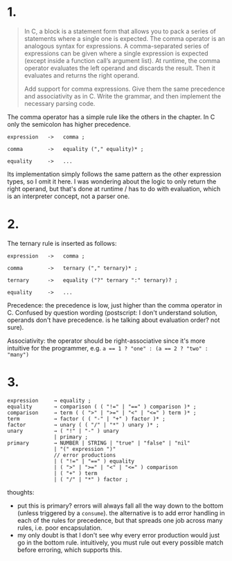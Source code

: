 # 1.
> In C, a block is a statement form that allows you to pack a series of statements where a single one is expected. The comma operator is an analogous syntax for expressions. A comma-separated series of expressions can be given where a single expression is expected (except inside a function call’s argument list). At runtime, the comma operator evaluates the left operand and discards the result. Then it evaluates and returns the right operand.
>
> Add support for comma expressions. Give them the same precedence and associativity as in C. Write the grammar, and then implement the necessary parsing code.

The comma operator has a simple rule like the others in the chapter. In C only the semicolon has higher precedence.
```
expression   ->   comma ;

comma        ->   equality ("," equality)* ;

equality     ->   ...
```

Its implementation simply follows the same pattern as the other expression types, so I omit it here.
I was wondering about the logic to only return the right operand, but that's done at runtime / has to do with evaluation, which is an interpreter concept, not a parser one.

# 2.
The ternary rule is inserted as follows:

```
expression   ->   comma ;

comma        ->   ternary ("," ternary)* ;

ternary      ->   equality ("?" ternary ":" ternary)? ;

equality     ->   ...
```

Precedence: the precedence is low, just higher than the comma operator in C. Confused by question wording (postscript: I don't understand solution, operands don't have precedence. is he talking about evaluation order? not sure).

Associativity: the operator should be right-associative since it's more intuitive for the programmer, e.g. `a == 1 ? "one" : (a == 2 ? "two" : "many")`


# 3.
```
expression     → equality ;
equality       → comparison ( ( "!=" | "==" ) comparison )* ;
comparison     → term ( ( ">" | ">=" | "<" | "<=" ) term )* ;
term           → factor ( ( "-" | "+" ) factor )* ;
factor         → unary ( ( "/" | "*" ) unary )* ;
unary          → ( "!" | "-" ) unary
               | primary ;
primary        → NUMBER | STRING | "true" | "false" | "nil"
               | "(" expression ")"
               // error productions
               | ( "!=" | "==" ) equality
               | ( ">" | ">=" | "<" | "<=" ) comparison
               | ( "+" ) term
               | ( "/" | "*" ) factor ;
```

thoughts:
- put this is primary? errors will always fall all the way down to the bottom (unless triggered by a
`consume`). the alternative is to add error handling in each of the rules for precedence, but that spreads one job across many rules, i.e. poor encapsulation.
- my only doubt is that I don't see why every error production would just go in the bottom rule.
intuitively, you must rule out every possible match before erroring, which supports this.